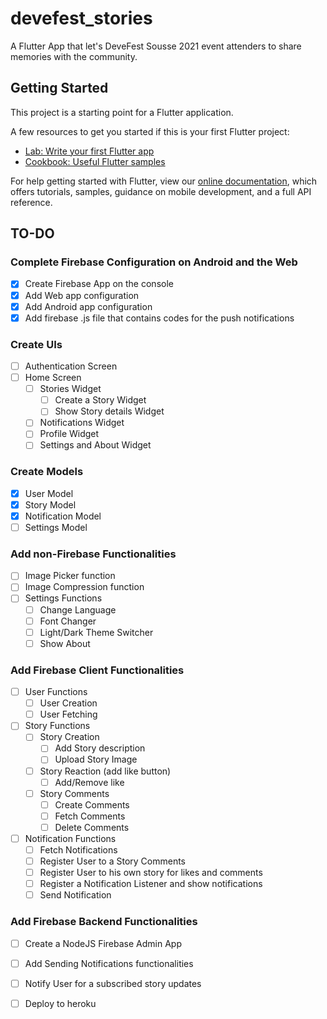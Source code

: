 # devefest_stories

A Flutter App that let's DeveFest Sousse 2021 event attenders to share memories with the community.

## Getting Started

This project is a starting point for a Flutter application.

A few resources to get you started if this is your first Flutter project:

- [Lab: Write your first Flutter app](https://flutter.dev/docs/get-started/codelab)
- [Cookbook: Useful Flutter samples](https://flutter.dev/docs/cookbook)

For help getting started with Flutter, view our
[online documentation](https://flutter.dev/docs), which offers tutorials,
samples, guidance on mobile development, and a full API reference.

## TO-DO

### Complete Firebase Configuration on Android and the Web

- [x] Create Firebase App on the console
- [x] Add Web app configuration
- [x] Add Android app configuration
- [x] Add firebase .js file that contains codes for the push notifications

### Create UIs

- [ ] Authentication Screen
- [ ] Home Screen
    - [ ] Stories Widget
        - [ ] Create a Story Widget
        - [ ] Show Story details Widget
    - [ ] Notifications Widget
    - [ ] Profile Widget
    - [ ] Settings and About Widget

### Create Models

- [x] User Model
- [x] Story Model
- [x] Notification Model
- [ ] Settings Model

### Add non-Firebase Functionalities

- [ ] Image Picker function
- [ ] Image Compression function
- [ ] Settings Functions
    - [ ] Change Language
    - [ ] Font Changer
    - [ ] Light/Dark Theme Switcher
    - [ ] Show About

### Add Firebase Client Functionalities

- [ ] User Functions
    - [ ] User Creation
    - [ ] User Fetching
- [ ] Story Functions
    - [ ] Story Creation
        - [ ] Add Story description
        - [ ] Upload Story Image
    - [ ] Story Reaction (add like button)
        - [ ] Add/Remove like
    - [ ] Story Comments
        - [ ] Create Comments
        - [ ] Fetch Comments
        - [ ] Delete Comments
- [ ] Notification Functions
    - [ ] Fetch Notifications
    - [ ] Register User to a Story Comments
    - [ ] Register User to his own story for likes and comments
    - [ ] Register a Notification Listener and show notifications
    - [ ] Send Notification

### Add Firebase Backend Functionalities

- [ ] Create a NodeJS Firebase Admin App
- [ ] Add Sending Notifications functionalities
- [ ] Notify User for a subscribed story updates
- [ ] Deploy to heroku
    
